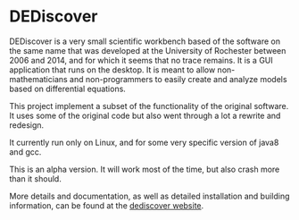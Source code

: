 # DEDiscover

DEDiscover is a very small scientific workbench based of the software on the same name that was developed at the 
University of Rochester between 2006 and 2014, and for which it seems that no trace remains. 
It is a GUI application that runs on the desktop. It is meant to allow non-mathematicians and non-programmers to easily create
and analyze models based on differential equations.

This project implement a subset of 
the functionality of the original software. It uses some of the original code but also went through a lot a rewrite and redesign.

It currently run only on Linux, and for some very specific version of java8 and gcc.

This is an alpha version. It will work most of the time, but also crash more than it should.

More details and documentation, as well as detailed installation and building information, can be found at the [dediscover website](https://dediscover.org).

